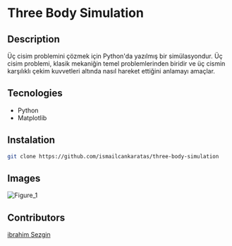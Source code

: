 # Three Body Simulation

## Description
Üç cisim problemini çözmek için Python'da yazılmış bir simülasyondur. Üç cisim problemi, klasik mekaniğin temel problemlerinden biridir ve üç cismin karşılıklı çekim kuvvetleri altında nasıl hareket ettiğini anlamayı amaçlar.

## Tecnologies
- Python
- Matplotlib

## Instalation

```sh
git clone https://github.com/ismailcankaratas/three-body-simulation
```

## Images
![Figure_1](https://github.com/ismailcankaratas/three-body-simulation/assets/64715337/11632a9d-c785-440e-88cc-90701bf6c9c8)

## Contributors
[ibrahim Sezgin](https://github.com/ibrahimsezginim) 

